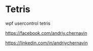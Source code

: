 # Tetris

wpf usercontrol tetris

https://facebook.com/andriy.chernavin

https://linkedin.com/in/andriychernavin
